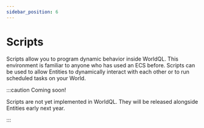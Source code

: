```yaml
---
sidebar_position: 6
---
```


# Scripts

Scripts allow you to program dynamic behavior inside WorldQL. This environment is familiar to anyone who has used an ECS before. Scripts can be used to allow Entities to dynamically interact with each other or to run scheduled tasks on your World.

:::caution Coming soon!

Scripts are not yet implemented in WorldQL. They will be released alongside Entities early next year.

:::


